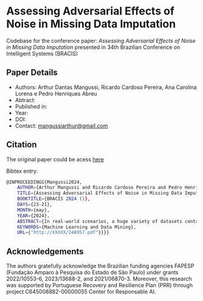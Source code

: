 # Assessing Adversarial Effects of Noise in Missing Data Imputation

Codebase for the conference paper: *Assessing Adversarial Effects of Noise in Missing Data Imputation* presented in 34th Brazilian Conference on Intelligent Systems (BRACIS)

## Paper Details
- Authors: Arthur Dantas Mangussi, Ricardo Cardoso Pereira, Ana Carolina Lorena e Pedro Henriques Abreu
- Abtract:
- Published in:
- Year:
- DOI:
- Contact: mangussiarthur@gmail.com

## Citation
The original paper could be acess [here]()

Bibtex entry:
```bash
@INPROCEEDINGS{Mangussi2024,
    AUTHOR={Arthur Mangussi and Ricardo Cardoso Pereira and Pedro Henriques Abreu and Ana Carolina Lorena},
    TITLE={Assessing Adversarial Effects of Noise in Missing Data Imputation},
    BOOKTITLE={BRACIS 2024 ()},
    DAYS={23-21},
    MONTH={may},
    YEAR={2024},
    ABSTRACT={In real-world scenarios, a huge variety of datasets contain inconsistencies. An example of such inconsistencies is missing data (MD), which is the lack of information in one or multiple variables. Missing imputation strategies emerged as a possible solution for addressing such a problem, which can replace the missing values based on mean, median, or Machine Learning (ML) techniques. The performance of such strategies depends on multiple factors. One factor that influences the missing value imputation (MVI) methods is the presence of noisy instances, described as anything that obscures the relationship between the features of an instance and its class, having an adversarial effect. However, the interaction between MD and noisy instances has received little attention in the literature. This work fills this gap by investigating missing and noisy data interplay. Our experimental setup begins with generating missingness under the Missing Not at Random (MNAR) mechanism in a multivariate scenario and performing imputation using seven state-of-the-art MVI methods. Subsequently, we apply our methodology to 11 real-world datasets. The effects of noise filtering before imputation are evaluated. The results show that noise preprocessing before the imputation task improves the imputation quality and the classification performance for imputed datasets.},
    KEYWORDS={Machine Learning and Data Mining},
    URL={"http://XXXXX/240957.pdf"}}}}

```
## Acknowledgements
The authors gratefully acknowledge the Brazilian funding agencies FAPESP (Fundação Amparo à Pesquisa do Estado de São Paulo) under grants 2022/10553-6, 2023/13688-2, and 2021/06870-3. Moreover, this research was supported by Portuguese Recovery and Resilience Plan (PRR) through project C645008882-00000055 Center for Responsable AI.